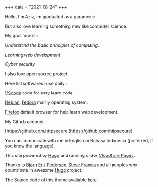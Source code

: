 +++
date = "2021-08-24"
+++


Hello, I'm Aziz, im graduated as a paramedic .

But also love learning something new like computer science.

My goal now is :

*Understand the basic principles of computing*.

*Learning web development*

*Cyber security*

I also love open source project.

Here list softwares i use daily :

[VScode](https://code.visualstudio.com) code for easy learn code.

[Debian](https://debian.org), [Fedora](https://getfedora.org) mainly operating system.

[Firefox](https://mozilla.org) default browser for help learn web development.

My Github account :

[https://github.com/httpsecure](https://github.com/httpsecure)

You can comunicate with me in English or Bahasa Indonesia (preferred, if you know the language).

This site powered by [Hugo](https://gohugo.io) and running under [Cloudflare Pages](https://cloudfalre.com).

Thanks to [Bjørn Erik Pedersen](https://github.com/bep), [Steve Francia](https://github.com/spf13) and all peoples who countribute in awesome [Hugo](https://github.com/gohugoio) project.

The Source code of this theme avaliable [here](https://github.com/httpsecure).

